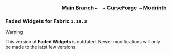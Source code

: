 ### <p align=right>[Main Branch `←`](https://github.com/KessokuTeaTime/Faded-Widgets)&emsp;[`→` CurseForge](https://www.curseforge.com/minecraft/mc-mods/faded-widgets)&ensp;[`→` Modrinth](https://modrinth.com/mod/faded-widgets)</p>

### Faded Widgets for Fabric `1.19.3`

> [!WARNING]
> This version of **Faded Widgets** is outdated. Newer modifications will only be made to the latst few versions.
